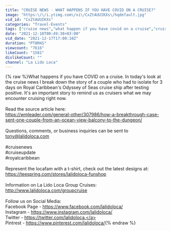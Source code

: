 ```yaml
---
title: "CRUISE NEWS - WHAT HAPPENS IF YOU HAVE COVID ON A CRUISE?"
image: "https:\/\/i.ytimg.com\/vi\/CxZtAUUIKXs\/hqdefault.jpg"
vid_id: "CxZtAUUIKXs"
categories: "Travel-Events"
tags: ["cruise news","what happen if you have covid on a cruise","cruise news update"]
date: "2021-12-18T00:49:38+03:00"
vid_date: "2021-12-17T17:00:10Z"
duration: "PT8M4S"
viewcount: "7616"
likeCount: "1581"
dislikeCount: ""
channel: "La Lido Loca"
---
```

{% raw %}What happens if you have COVID on a cruise. In today's look at the cruise news I break down the story of a couple who had to isolate for 3 days on Royal Caribbean's Odyssey of Seas cruise ship after testing positive. It's an important story to remind us as cruisers what we may encounter cruising right now.<br /><br />Read the source article here:<br /><a rel="nofollow" target="blank" href="https://wmleader.com/general-other/307986/how-a-breakthrough-case-sent-one-couple-from-an-ocean-view-balcony-to-the-dungeon/">https://wmleader.com/general-other/307986/how-a-breakthrough-case-sent-one-couple-from-an-ocean-view-balcony-to-the-dungeon/</a><br /><br />Questions, comments, or business inquiries can be sent to tony@lalidoloca.com<br /><br />#cruisenews<br />#cruiseupdate<br />#royalcaribbean<br /><br />Represent the locafam with a t-shirt, check out the latest designs at:<br /><a rel="nofollow" target="blank" href="https://teespring.com/stores/lalidoloca-funshop">https://teespring.com/stores/lalidoloca-funshop</a><br /><br />Information on La Lido Loca Group Cruises:<br /><a rel="nofollow" target="blank" href="http://www.lalidoloca.com/groupcruise">http://www.lalidoloca.com/groupcruise</a><br /><br />Follow us on Social Media:<br />Facebook Page - <a rel="nofollow" target="blank" href="https://www.facebook.com/lalidoloca/">https://www.facebook.com/lalidoloca/</a><br />Instagram - <a rel="nofollow" target="blank" href="https://www.instagram.com/lalidoloca/">https://www.instagram.com/lalidoloca/</a><br />Twitter - <a rel="nofollow" target="blank" href="https://twitter.com/lalidoloca.">https://twitter.com/lalidoloca.</a><br />Pintrest - <a rel="nofollow" target="blank" href="https://www.pinterest.com/lalidoloca/">https://www.pinterest.com/lalidoloca/</a>{% endraw %}
